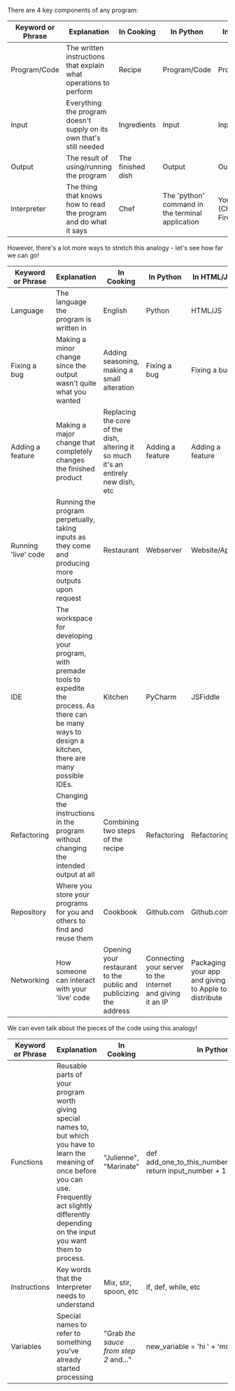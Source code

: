 There are 4 key components of any program:

| Keyword or Phrase | Explanation | In Cooking | In Python | In HTML/JS |
| ----------------- | ----------- | ---------- | --------- | ---------- |
| Program/Code | The written instructions that explain what operations to perform | Recipe | Program/Code | Program/Code |
| Input | Everything the program doesn't supply on its own that's still needed | Ingredients | Input | Input |
| Output | The result of using/running the program | The finished dish | Output | Output |
| Interpreter | The thing that knows how to read the program and do what it says | Chef | The 'python' command in the terminal application | Your browser (Chrome, Firefox, etc) |

However, there's a lot more ways to stretch this analogy - let's see how far we can go!

| Keyword or Phrase | Explanation | In Cooking | In Python | In HTML/JS |
| ----------------- | ----------- | ---------- | --------- | ---------- |
| Language | The language the program is written in | English | Python | HTML/JS |
| Fixing a bug | Making a minor change since the output wasn't quite what you wanted | Adding seasoning, making a small alteration | Fixing a bug | Fixing a bug |
| Adding a feature | Making a major change that completely changes the finished product | Replacing the core of the dish, altering it so much it's an entirely new dish, etc | Adding a feature | Adding a feature |
| Running 'live' code | Running the program perpetually, taking inputs as they come and producing more outputs upon request | Restaurant | Webserver | Website/App |
| IDE | The workspace for developing your program, with premade tools to expedite the process. As there can be many ways to design a kitchen, there are many possible IDEs. | Kitchen | PyCharm | JSFiddle |
| Refactoring | Changing the instructions in the program without changing the intended output at all | Combining two steps of the recipe | Refactoring | Refactoring |
| Repository | Where you store your programs for you and others to find and reuse them | Cookbook | Github.com | Github.com |
| Networking | How someone can interact with your 'live' code | Opening your restaurant to the public and publicizing the address | Connecting your server to the internet and giving it an IP | Packaging your app and giving it to Apple to distribute |

We can even talk about the pieces of the code using this analogy!

| Keyword or Phrase | Explanation | In Cooking | In Python | In HTML/JS |
| ----------------- | ----------- | ---------- | --------- | ---------- |
| Functions | Reusable parts of your program worth giving special names to, but which you have to learn the meaning of once before you can use. Frequently act slightly differently depending on the input you want them to process. | "Julienne", "Marinate" | def add_one_to_this_number(input_number): return input_number + 1 | addOneToThisNumber(inputNumber) {return inputNumber + 1;} | 
| Instructions | Key words that the Interpreter needs to understand | Mix, stir, spoon, etc | if, def, while, etc | let, this, null, etc |
| Variables | Special names to refer to something you've already started processing | "Grab *the sauce from step 2* and..." | new_variable = 'hi ' + 'mom'  | let newVariable = 2 * 3 / 6; |


